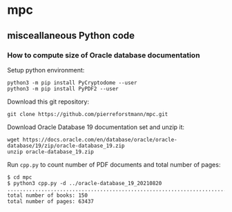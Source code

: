 # mpc
## misceallaneous Python code


### How to compute size of Oracle database documentation

Setup python environment:

```
python3 -m pip install PyCryptodome --user
python3 -m pip install PyPDF2 --user
```

Download this git repository:

```
git clone https://github.com/pierreforstmann/mpc.git
```

Download Oracle Database 19 documentation set and unzip it:

```
wget https://docs.oracle.com/en/database/oracle/oracle-database/19/zip/oracle-database_19.zip
unzip oracle-database_19.zip
```

Run `cpp.py` to count number of PDF documents and total number of pages:
```
$ cd mpc
$ python3 cpp.py -d ../oracle-database_19_20210820
......................................................................................................................................................
total number of books: 150
total number of pages: 63437
```
